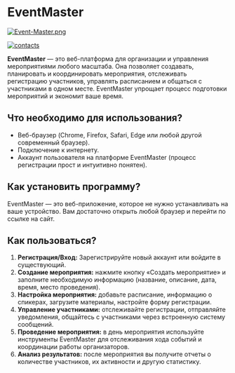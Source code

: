 # EventMaster
[![Event-Master.png](https://i.postimg.cc/7Yp6bNFR/Event-Master.png)](https://postimg.cc/tYNyMFCd)

[![contacts](https://img.shields.io/badge/contact-with_us-green)](mailto:qwissery@gmail.com)

 **EventMaster** — это веб-платформа для организации и управления мероприятиями любого масштаба. Она позволяет создавать, планировать и координировать мероприятия, отслеживать регистрацию участников, управлять расписанием и общаться с участниками в одном месте. EventMaster упрощает процесс подготовки мероприятий и экономит ваше время.



## Что необходимо для использования? ##
* Веб-браузер (Chrome, Firefox, Safari, Edge или любой другой современный браузер).
* Подключение к интернету.
* Аккаунт пользователя на платформе EventMaster (процесс регистрации прост и интуитивно понятен).

## Как установить программу? ##
EventMaster — это веб-приложение, которое не нужно устанавливать на ваше устройство. Вам достаточно открыть любой браузер и перейти по ссылке на сайт.

## Как пользоваться? ##
1. **Регистрация/Вход:** Зарегистрируйте новый аккаунт или войдите в существующий.
2. **Создание мероприятия:** нажмите кнопку «Создать мероприятие» и заполните необходимую информацию (название, описание, дата, время, место проведения).
3. **Настройка мероприятия:** добавьте расписание, информацию о спикерах, загрузите материалы, настройте форму регистрации.
4. **Управление участниками:** отслеживайте регистрации, отправляйте уведомления, общайтесь с участниками через встроенную систему сообщений.
5. **Проведение мероприятия:** в день мероприятия используйте инструменты EventMaster для отслеживания хода событий и координации работы организаторов.
6. **Анализ результатов:** после мероприятия вы получите отчеты о количестве участников, их активности и другую статистику.